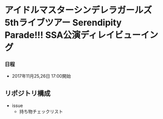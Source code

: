 # アイドルマスターシンデレラガールズ5thライブツアー Serendipity Parade!!! SSA公演ディレイビューイング

### 日程
- 2017年11月25,26日 17:00開始


## リポジトリ構成

- issue
  - 持ち物チェックリスト
